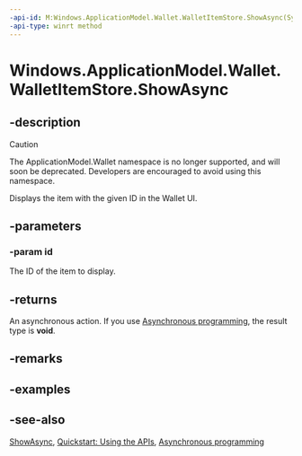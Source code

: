 ```yaml
---
-api-id: M:Windows.ApplicationModel.Wallet.WalletItemStore.ShowAsync(System.String)
-api-type: winrt method
---
```


<!-- Method syntax
public Windows.Foundation.IAsyncAction ShowAsync(System.String id)
-->

# Windows.ApplicationModel.Wallet.WalletItemStore.ShowAsync

## -description
> [!CAUTION]
> The ApplicationModel.Wallet namespace is no longer supported, and will soon be deprecated. Developers are encouraged to avoid using this namespace.

Displays the item with the given ID in the Wallet UI.

## -parameters
### -param id
The ID of the item to display.

## -returns
An asynchronous action. If you use [Asynchronous programming](/windows/uwp/threading-async/asynchronous-programming-universal-windows-platform-apps), the result type is **void**.

## -remarks

## -examples

## -see-also
[ShowAsync](walletitemstore_showasync_1714076542.md), [Quickstart: Using the   APIs](/previous-versions/windows/apps/dn631257(v=win.10)), [Asynchronous programming](/windows/uwp/threading-async/asynchronous-programming-universal-windows-platform-apps)
